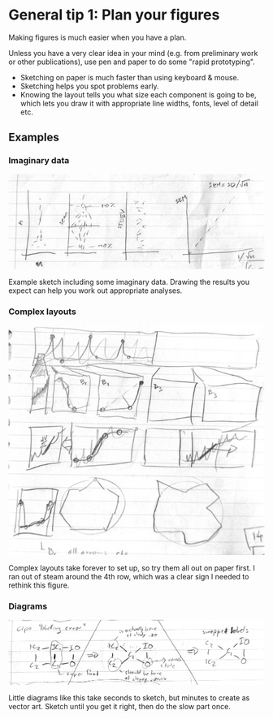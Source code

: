 # General tip 1: Plan your figures

Making figures is much easier when you have a plan.

Unless you have a very clear idea in your mind (e.g. from preliminary work or other publications), use pen and paper to do some "rapid prototyping".

- Sketching on paper is much faster than using keyboard & mouse.
- Sketching helps you spot problems early.
- Knowing the layout tells you what size each component is going to be, which lets you draw it with appropriate line widths, fonts, level of detail etc.

## Examples

### Imaginary data

![img](./figures-1/sketch-imagined-data.jpg)

Example sketch including some imaginary data.
Drawing the results you expect can help you work out appropriate analyses.

### Complex layouts

![img](./figures-1/sketch-complex-layout.jpg)

Complex layouts take forever to set up, so try them all out on paper first. I ran out of steam around the 4th row, which was a clear sign I needed to rethink this figure.

### Diagrams

![img](./figures-1/sketch-diagram.jpg)

Little diagrams like this take seconds to sketch, but minutes to create as vector art.
Sketch until you get it right, then do the slow part once.
